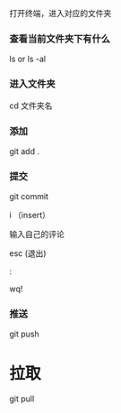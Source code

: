 打开终端，进入对应的文件夹  
### 查看当前文件夹下有什么
ls or ls -al
### 进入文件夹
cd 文件夹名
### 添加
git add .

### 提交
git commit

i （insert）

输入自己的评论

esc (退出)

:

wq!

### 推送
git push

# 拉取
git pull



